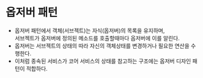 # 옵저버 패턴 

- 옵저버 패턴에서 객체(서브젝트)는 자식(옵저버)의 목록을 유지하며, <br>
 서브젝트가 옵저버에 정의된 메소드를 호출할때마다 옵저버에 이를 알린다. 
 - 옵저버는 서브젝트의 상태의 따라 자신의 객체상태를 변경하거나 필요한 연산을 수행한다. 
 - 이처럼 종속된 서비스가 코어 서비스의 상태를 참고하는 구조에는 옵저버 디자인 패턴이 적합하다.